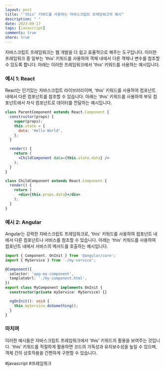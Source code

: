 ```yaml
---
layout: post
title: "'this' 키워드를 사용하는 자바스크립트 프레임워크의 예시"
description: " "
date: 2023-09-17
tags: [javascript]
comments: true
share: true
---
```


자바스크립트 프레임워크는 웹 개발을 더 쉽고 효율적으로 해주는 도구입니다. 이러한 프레임워크 중 일부는 'this' 키워드를 사용하여 객체 내에서 다른 객체나 변수를 참조할 수 있도록 합니다. 아래는 이러한 프레임워크에서 'this' 키워드를 사용하는 예시입니다.

### 예시 1: React

React는 인기있는 자바스크립트 라이브러리이며, 'this' 키워드를 사용하여 컴포넌트 내에서 다른 컴포넌트를 참조할 수 있습니다. 아래는 'this' 키워드를 사용하여 부모 컴포넌트에서 자식 컴포넌트로 데이터를 전달하는 예시입니다.

```jsx
class ParentComponent extends React.Component {
  constructor(props) {
    super(props);
    this.state = {
      data: 'Hello World',
    };
  }

  render() {
    return (
      <ChildComponent data={this.state.data} />
    );
  }
}

class ChildComponent extends React.Component {
  render() {
    return (
      <div>{this.props.data}</div>
    );
  }
}
```

### 예시 2: Angular

Angular는 강력한 자바스크립트 프레임워크로, 'this' 키워드를 사용하여 컴포넌트 내에서 다른 컴포넌트나 서비스를 참조할 수 있습니다. 아래는 'this' 키워드를 사용하여 컴포넌트 내에서 서비스의 메서드를 호출하는 예시입니다.

```typescript
import { Component, OnInit } from '@angular/core';
import { MyService } from './my-service';

@Component({
  selector: 'app-my-component',
  templateUrl: './my-component.html',
})
export class MyComponent implements OnInit {
  constructor(private myService: MyService) {}

  ngOnInit(): void {
    this.myService.doSomething();
  }
}
```

### 마치며

이러한 예시들은 자바스크립트 프레임워크에서 'this' 키워드의 활용을 보여주는 것입니다. 'this' 키워드를 적절하게 활용하면 코드의 가독성과 유지보수성을 높일 수 있으며, 객체 간의 상호작용을 간편하게 구현할 수 있습니다.

#javascript #프레임워크